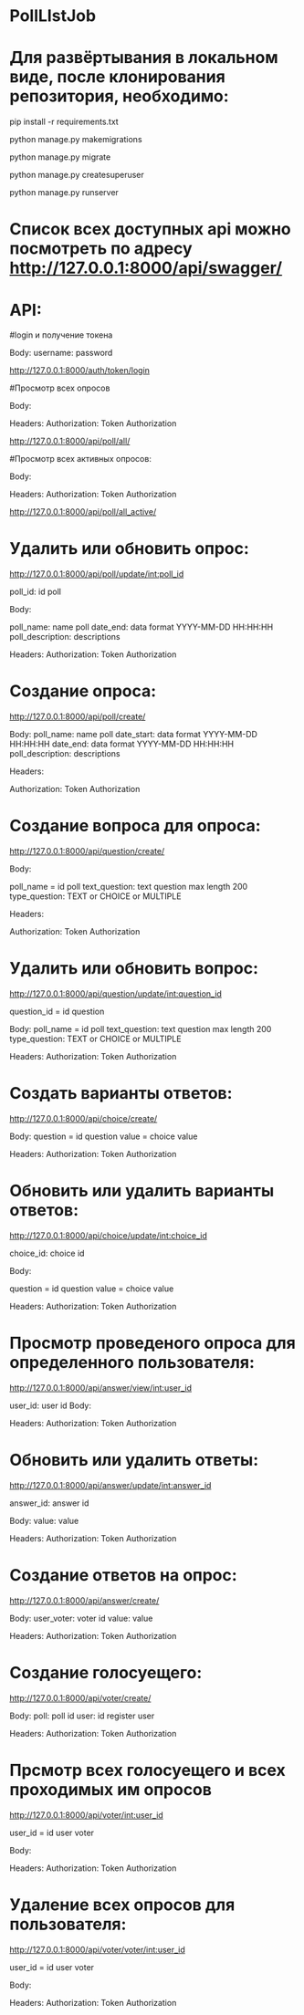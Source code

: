 # PollLIstJob

# Для развёртывания в локальном виде, после клонирования репозитория, необходимо:

pip install -r requirements.txt

python manage.py makemigrations

python manage.py migrate

python manage.py createsuperuser

python manage.py runserver


# Список всех доступных api можно посмотреть по адресу http://127.0.0.1:8000/api/swagger/

# API:

#login и получение токена

Body:
username:
password

http://127.0.0.1:8000/auth/token/login


#Просмотр всех опросов

Body:

Headers:
Authorization: Token Authorization

http://127.0.0.1:8000/api/poll/all/


#Просмотр всех активных опросов:

Body:

Headers:
Authorization: Token Authorization

http://127.0.0.1:8000/api/poll/all_active/


# Удалить или обновить опрос:

http://127.0.0.1:8000/api/poll/update/<int:poll_id>

poll_id: id poll

Body:

poll_name: name poll
date_end: data format YYYY-MM-DD HH:HH:HH
poll_description: descriptions

Headers:
Authorization: Token Authorization


# Создание опроса:

http://127.0.0.1:8000/api/poll/create/

Body:
poll_name: name poll
date_start: data format YYYY-MM-DD HH:HH:HH
date_end: data format YYYY-MM-DD HH:HH:HH
poll_description: descriptions

Headers:

Authorization: Token Authorization


# Создание вопроса для опроса:

http://127.0.0.1:8000/api/question/create/

Body:

poll_name = id poll
text_question: text question max length 200
type_question: TEXT or CHOICE or MULTIPLE

Headers:

Authorization: Token Authorization


# Удалить или обновить вопрос:

http://127.0.0.1:8000/api/question/update/<int:question_id>

question_id = id question

Body:
poll_name = id poll
text_question: text question max length 200
type_question: TEXT or CHOICE or MULTIPLE

Headers:
Authorization: Token Authorization


# Создать варианты ответов:

http://127.0.0.1:8000/api/choice/create/

Body:
question = id question
value = choice value

Headers:
Authorization: Token Authorization


# Обновить или удалить варианты ответов:

http://127.0.0.1:8000/api/choice/update/<int:choice_id>

choice_id: choice id

Body:

question = id question
value = choice value

Headers:
Authorization: Token Authorization


# Просмотр проведеного опроса для определенного пользователя:

http://127.0.0.1:8000/api/answer/view/<int:user_id>

user_id: user id
Body:


Headers:
Authorization: Token Authorization


# Обновить или удалить ответы:

http://127.0.0.1:8000/api/answer/update/<int:answer_id>

answer_id:  answer id

Body:
value: value

Headers:
Authorization: Token Authorization


# Создание ответов на опрос:

http://127.0.0.1:8000/api/answer/create/

Body:
user_voter:  voter id
value: value

Headers:
Authorization: Token Authorization


# Создание голосуещего:

http://127.0.0.1:8000/api/voter/create/

Body:
poll:  poll id
user: id register user

Headers:
Authorization: Token Authorization


# Прсмотр всех голосуещего и всех проходимых им опросов

http://127.0.0.1:8000/api/voter/<int:user_id>

user_id = id user voter

Body:

Headers:
Authorization: Token Authorization


# Удаление всех опросов для пользователя:

http://127.0.0.1:8000/api/voter/voter/<int:user_id>

user_id = id user voter

Body:

Headers:
Authorization: Token Authorization
